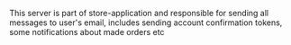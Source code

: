 This server is part of store-application and responsible for sending all messages to user's email,
includes sending account confirmation tokens, some notifications about made orders etc